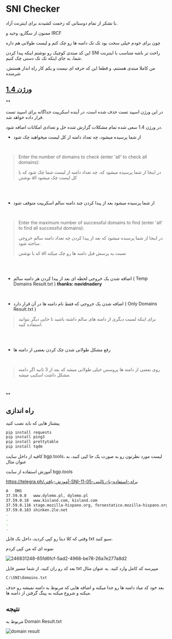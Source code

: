 

# SNI Checker

با تشکر از تمام دوستانی که زحمت کشیدند برای اینترنت آزاد.

ممنون از سگارو، وحید و IRCF

چون برای خودم خیلی سخت بود تک تک دامنه ها رو چک کنم و لیست طولانی هم داره

این کد مبتدی کوچیک رو نوشتم اینکه پیدا کردن SNI راحت تر باشه متناسب با اینترنت شما، به جای اینکه تک تک دستی چک کنیم.

من کاملا مبتدی هستنم، و قطعا این کد حرفه ای نیست و یکم کار راه انداز هستش. شرمنده


## [ورژن 1.4](https://github.com/NoAnyNameForMe/SNI-Checker/releases/tag/V1.4)

**

در این ورژن اسپید تست حذف شده است، در آینده اسکریپت جداگانه برای اسپید تست قرار داده خواهد شد.

 در ورژن 1.4 سعی شده تمام مشکلات گزارش شده حل و تعدادی امکانات اضافه شود.


 -  از شما پرسیده میشود، چه تعداد دامنه از کل لیست میخواهید چک شود
 
 <br>
 
> Enter the number of domains to check (enter 'all' to check all domains): 
> 
> در اینجا از شما پرسیده میشود که، چه تعداد دامنه از لیست شما چک شود
> که با نوشتن all کل لیست چک میشود

<br>
<br>

 - از شما پرسیده میشود بعد از پیدا کردن چند دامنه سالم اسکریپت متوقف شود
 
 <br>
 
> Enter the maximum number of successful domains to find (enter 'all' to find all successful domains): 
> 
> در اینجا از شما پرسیده میشود که بعد از پیدا کردن چه تعداد دامنه سالم خروجی ساخته شود. 
> 
> که با نوشتن all نسبت به پرسش قبل دامنه ها رو چک میکند

<br>
<br>

 - اضافه شدن یک خروجی لحظه ای بعد از پیدا کردن هر دامنه سالم ( Temp Domains Result.txt ) **thanks: navidnadery**
 
 <br>
 
 - اضافه شدن یک خروجی که فقط نام دامنه ها در آن قرار دارد ( Only Domains Result.txt )
 
> برای اینکه لسیت دیگری از دامنه های سالم داشته باشید تا جایی دیگر بتوانید استفاده کنید.

<br>
<br>

 - رفع مشکل طولانی شدن چک کردن بعضی از دامنه ها

 <br>

> روی بعضی از دامنه ها پروسس خیلی طولانی میشد که بعد از 3 ثانیه اگر دامنه مشکل داشت اسکیپ میشه.

<br>

**

## راه اندازی
پیشناز هایی که باید نصب کنید
```bash
pip install requests
pip install ping3
pip install prettytable
pip install tqdm
```
کافیه از داخل سایت bgp.tools، لیست مورد نظرتون رو به صورت یک جا کپی کنید، به عنوان مثال

آموزش استفاده از سایت bgp.tools

https://telegra.ph/آموزش-یافتن-SNI-برای-استفاده-با-رئالیتی-05-11
```bash
A	DNS
37.59.0.8	www.dylemo.pl, dylemo.pl
37.59.0.18	www.kisland.com, kisland.com
37.59.0.116	stage.mozilla-hispano.org, foroestatico.mozilla-hispano.org ( 5 more...)
37.59.0.183	shinken.2le.net
.
.
.
.
```

وقتی که کلا دیتا رو کپی کردید، داخل یک فایل txt سیو کنید.

نمونه ای که من کپی کردم

![246831248-65fd6fcf-5ad2-4968-be78-26a7e277a8d2](https://github.com/NoAnyNameForMe/SNI-Checker/assets/137012307/35e0af12-5a2e-49bd-a33c-d4c6f8eb2afc)

بعد کد رو ران کنید، از شما مسیر فایل txt میپرسه که کامل وارد کنید. به عنوان مثال

```bash
C:\SNI\domains.txt
```
بعد خود کد میاد دامنه ها رو جدا میکنه و اضافه هایی که مربوط به دامنه نمیشه رو حذف میکنه و شروع میکنه به پینگ گرفتن از دامنه ها.

## نتیجه

مربوط به Domain Result.txt

![domain result](https://github.com/NoAnyNameForMe/SNI-Checker/assets/137012307/0b83024c-e938-4362-b0f7-63068b52fa3c)
